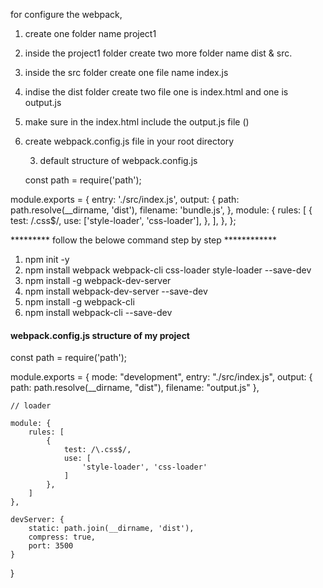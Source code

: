 for configure the webpack,

1. create one folder name project1
2. inside the project1 folder create two more folder name dist & src.
3. inside the src folder create one file name index.js
4. indise the dist folder create two file one is index.html and one is output.js
5. make sure in the index.html include the output.js file (<script src="output.js"></script>)
6. create webpack.config.js file in your root directory
 
   3. default structure of webpack.config.js
   
   const path = require('path');

module.exports = {
  entry: './src/index.js',
  output: {
    path: path.resolve(__dirname, 'dist'),
    filename: 'bundle.js',
  },
  module: {
    rules: [
      {
        test: /\.css$/,
        use: ['style-loader', 'css-loader'],
      },
    ],
  },
};


********* follow the belowe command step by step ************

1. npm init -y
2. npm install webpack webpack-cli css-loader style-loader --save-dev
3. npm install -g webpack-dev-server
4. npm install webpack-dev-server --save-dev
5. npm install -g webpack-cli
6. npm install webpack-cli --save-dev


#### webpack.config.js structure of my project ####

const path = require('path');

module.exports = {
    mode: "development",
    entry: "./src/index.js",
    output: {
        path: path.resolve(__dirname, "dist"),
        filename: "output.js"
    },

    // loader 

    module: {
        rules: [
            {
                test: /\.css$/,
                use: [
                    'style-loader', 'css-loader'
                ]
            },
        ]
    },

    devServer: {
        static: path.join(__dirname, 'dist'),
        compress: true,
        port: 3500
    }
}




